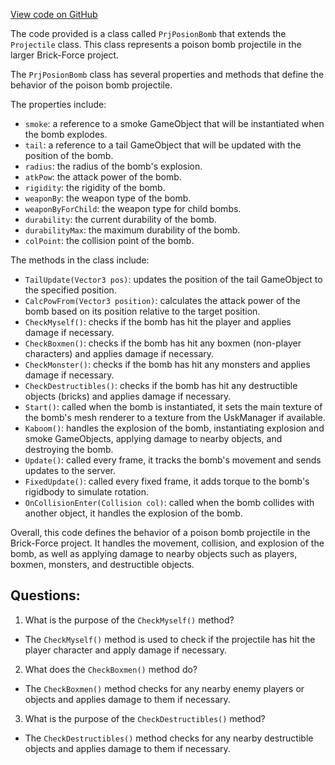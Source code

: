 [View code on GitHub](https://github.com/TieHaxJan/Brick-Force/Assembly-CSharp\PrjPosionBomb.cs)

The code provided is a class called `PrjPosionBomb` that extends the `Projectile` class. This class represents a poison bomb projectile in the larger Brick-Force project. 

The `PrjPosionBomb` class has several properties and methods that define the behavior of the poison bomb projectile. 

The properties include:
- `smoke`: a reference to a smoke GameObject that will be instantiated when the bomb explodes.
- `tail`: a reference to a tail GameObject that will be updated with the position of the bomb.
- `radius`: the radius of the bomb's explosion.
- `atkPow`: the attack power of the bomb.
- `rigidity`: the rigidity of the bomb.
- `weaponBy`: the weapon type of the bomb.
- `weaponByForChild`: the weapon type for child bombs.
- `durability`: the current durability of the bomb.
- `durabilityMax`: the maximum durability of the bomb.
- `colPoint`: the collision point of the bomb.

The methods in the class include:
- `TailUpdate(Vector3 pos)`: updates the position of the tail GameObject to the specified position.
- `CalcPowFrom(Vector3 position)`: calculates the attack power of the bomb based on its position relative to the target position.
- `CheckMyself()`: checks if the bomb has hit the player and applies damage if necessary.
- `CheckBoxmen()`: checks if the bomb has hit any boxmen (non-player characters) and applies damage if necessary.
- `CheckMonster()`: checks if the bomb has hit any monsters and applies damage if necessary.
- `CheckDestructibles()`: checks if the bomb has hit any destructible objects (bricks) and applies damage if necessary.
- `Start()`: called when the bomb is instantiated, it sets the main texture of the bomb's mesh renderer to a texture from the UskManager if available.
- `Kaboom()`: handles the explosion of the bomb, instantiating explosion and smoke GameObjects, applying damage to nearby objects, and destroying the bomb.
- `Update()`: called every frame, it tracks the bomb's movement and sends updates to the server.
- `FixedUpdate()`: called every fixed frame, it adds torque to the bomb's rigidbody to simulate rotation.
- `OnCollisionEnter(Collision col)`: called when the bomb collides with another object, it handles the explosion of the bomb.

Overall, this code defines the behavior of a poison bomb projectile in the Brick-Force project. It handles the movement, collision, and explosion of the bomb, as well as applying damage to nearby objects such as players, boxmen, monsters, and destructible objects.
## Questions: 
 1. What is the purpose of the `CheckMyself()` method?
- The `CheckMyself()` method is used to check if the projectile has hit the player character and apply damage if necessary.

2. What does the `CheckBoxmen()` method do?
- The `CheckBoxmen()` method checks for any nearby enemy players or objects and applies damage to them if necessary.

3. What is the purpose of the `CheckDestructibles()` method?
- The `CheckDestructibles()` method checks for any nearby destructible objects and applies damage to them if necessary.